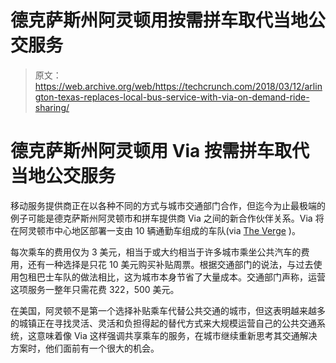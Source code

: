 # 德克萨斯州阿灵顿用按需拼车取代当地公交服务 

> 原文：<https://web.archive.org/web/https://techcrunch.com/2018/03/12/arlington-texas-replaces-local-bus-service-with-via-on-demand-ride-sharing/>

# 德克萨斯州阿灵顿用 Via 按需拼车取代当地公交服务

移动服务提供商正在以各种不同的方式与城市交通部门合作，但迄今为止最极端的例子可能是德克萨斯州阿灵顿市和拼车提供商 Via 之间的新合作伙伴关系。Via 将在阿灵顿市中心地区部署一支由 10 辆通勤车组成的车队(via [The Verge](https://web.archive.org/web/20230217052222/https://www.theverge.com/2018/3/12/17109708/via-arlington-texas-rideshare-app-replaces-bus) )。

每次乘车的费用仅为 3 美元，相当于或大约相当于许多城市乘坐公共汽车的费用，还有一种选择是只花 10 美元购买补贴周票。根据交通部门的说法，与过去使用包租巴士车队的做法相比，这为城市本身节省了大量成本。交通部门声称，运营这项服务一整年只需花费 322，500 美元。

在美国，阿灵顿不是第一个选择补贴乘车代替公共交通的城市，但这表明越来越多的城镇正在寻找灵活、灵活和负担得起的替代方式来大规模运营自己的公共交通系统，这意味着像 Via 这样强调共享乘车的服务，在城市继续重新思考其交通解决方案时，他们面前有一个很大的机会。